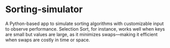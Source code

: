 # Sorting-simulator
A Python-based app to simulate sorting algorithms with customizable input to observe performance. Selection Sort, for instance, works well when keys are small but values are large, as it minimizes swaps—making it efficient when swaps are costly in time or space.
